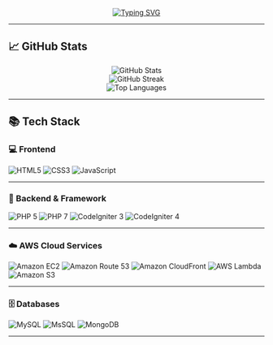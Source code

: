 <!-- 애니메이션 텍스트 배너 -->
<p align="center">
  <a href="https://github.com/joohwan-chung">
    <img src="https://readme-typing-svg.herokuapp.com?font=Oleo+Script&color=00FFFF&size=40&center=true&vCenter=true&width=600&height=80&lines=Thank+you+for+visiting!;I'm+JooHwan" alt="Typing SVG" />
  </a>
</p>

---

## 📈 GitHub Stats

<p align="center">
  <img src="https://github-readme-stats.vercel.app/api?username=joohwan-chung&show_icons=true&theme=tokyonight&hide_title=false&include_all_commits=true&count_private=true" alt="GitHub Stats" />
  <br/>
  <img src="https://github-readme-streak-stats.herokuapp.com/?user=joohwan-chung&theme=tokyonight" alt="GitHub Streak" />
  <br/>
  <img src="https://github-readme-stats.vercel.app/api/top-langs/?username=joohwan-chung&layout=compact&theme=tokyonight" alt="Top Languages" />
</p>

---

## 📚 Tech Stack

### 💻 Frontend
![HTML5](https://img.shields.io/badge/HTML5-E34F26?style=flat&logo=html5&logoColor=white)
![CSS3](https://img.shields.io/badge/CSS3-1572B6?style=flat&logo=css3&logoColor=white)
![JavaScript](https://img.shields.io/badge/JavaScript-F7DF1E?style=flat&logo=javascript&logoColor=black)

---

### 🧩 Backend & Framework
![PHP 5](https://img.shields.io/badge/PHP%205-777BB4?style=flat&logo=php&logoColor=white)
![PHP 7](https://img.shields.io/badge/PHP%207-777BB4?style=flat&logo=php&logoColor=white)
![CodeIgniter 3](https://img.shields.io/badge/CodeIgniter%203-EF4223?style=flat&logo=codeigniter&logoColor=white)
![CodeIgniter 4](https://img.shields.io/badge/CodeIgniter%204-EF4223?style=flat&logo=codeigniter&logoColor=white)

---

### ☁️ AWS Cloud Services
![Amazon EC2](https://img.shields.io/badge/Amazon%20EC2-232F3E?style=flat&logo=amazon-aws&logoColor=white)
![Amazon Route 53](https://img.shields.io/badge/Route%2053-232F3E?style=flat&logo=amazon-aws&logoColor=white)
![Amazon CloudFront](https://img.shields.io/badge/CloudFront-232F3E?style=flat&logo=amazon-aws&logoColor=white)
![AWS Lambda](https://img.shields.io/badge/Lambda-FF9900?style=flat&logo=aws-lambda&logoColor=white)
![Amazon S3](https://img.shields.io/badge/Amazon%20S3-569A31?style=flat&logo=amazon-s3&logoColor=white)

---

### 🗄️ Databases
![MySQL](https://img.shields.io/badge/MySQL-4479A1?style=flat&logo=mysql&logoColor=white)
![MsSQL](https://img.shields.io/badge/Microsoft%20SQL%20Server-CC2927?style=flat&logo=microsoft-sql-server&logoColor=white)
![MongoDB](https://img.shields.io/badge/MongoDB-47A248?style=flat&logo=mongodb&logoColor=white)

---
